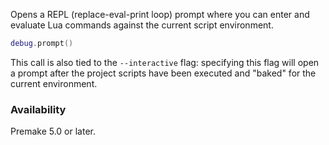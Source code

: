 Opens a REPL (replace-eval-print loop) prompt where you can enter and evaluate Lua commands against the current script environment.

```lua
debug.prompt()
```

This call is also tied to the `--interactive` flag: specifying this flag will open a prompt after the project scripts have been executed and "baked" for the current environment.

### Availability ###

Premake 5.0 or later.
